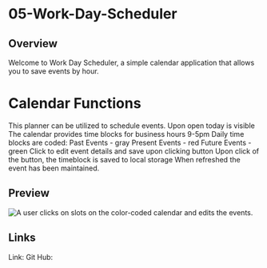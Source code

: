 # 05-Work-Day-Scheduler

## Overview
Welcome to Work Day Scheduler, a simple calendar application that allows you to save events by hour.

# Calendar Functions 
This planner can be utilized to schedule events.
Upon open today is visible
The calendar provides time blocks for business hours 9-5pm
Daily time blocks are coded:
Past Events - gray
Present Events - red
Future Events - green
Click to edit event details and save upon clicking button
Upon click of the button, the timeblock is saved to local storage
When refreshed the event has been maintained.

## Preview
![A user clicks on slots on the color-coded calendar and edits the events.](./Assets/05-third-party-apis-homework-demo.gif)


## Links
Link:
Git Hub: 
